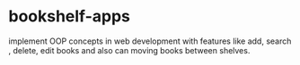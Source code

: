 # bookshelf-apps
implement OOP concepts in web development with features like add, search , delete, edit books and also can moving books between shelves.
